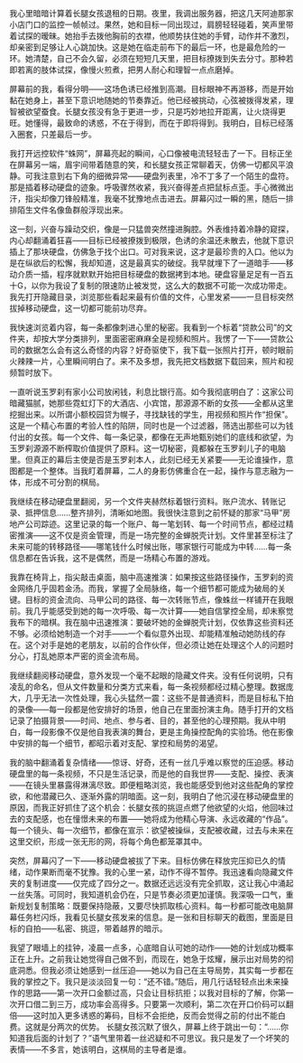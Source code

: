 我心里暗暗计算着长腿女孩退租的日期。夜里，我调出服务器，把这几天阿迪那家小店门口的监控一帧帧过。果然，她和目标一同出现过，肩膀轻轻碰着，笑声里带着试探的暧昧。她抬手去拨他胸前的衣襟，他顺势扶住她的手臂，动作并不激烈，却亲密到足够让人心跳加快。这是她在临走前布下的最后一环，也是最危险的一环。她清楚，自己不会久留，必须在短短几天里，把目标撩拨到失去分寸。那种若即若离的肢体试探，像慢火煎煮，把男人耐心和理智一点点磨掉。

屏幕前的我，看得分明——这场色诱已经推到高潮。目标眼神不再游移，而是开始黏在她身上，甚至下意识地随她的节奏靠近。他已经被挑动，心弦被拨得发紧，理智被欲望蚕食。长腿女孩没有急于更进一步，只是巧妙地拉开距离，让火烧得更旺。她懂得，最致命的诱惑，不在于得到，而在于即将得到。我明白，目标已经落入圈套，只差最后一步。

我打开远控软件“蛛网”，屏幕亮起的瞬间，心口像被电流轻轻击了一下。目标正坐在屏幕另一端，眉宇间带着随意的笑，和长腿女孩正常聊着天，仿佛一切都风平浪静。可我注意到右下角的细微异常——硬盘列表里，冷不丁多了一个陌生的盘符。那是插着移动硬盘的迹象。呼吸骤然收紧，我兴奋得差点把鼠标点歪。手心微微出汗，指尖却像刀锋般精准，我毫不犹豫地点击进去。屏幕闪过一瞬的黑，随后一排排陌生文件名像鱼群般浮现出来。

这一刻，兴奋与躁动交织，像是一只猛兽突然撞进胸腔。外表维持着冷静的窥探，内心却翻涌着狂喜——目标已经被撩拨到极限，色诱的余温还未散去，他就下意识插上了那块硬盘，仿佛急于找个出口。可对我来说，这才是最珍贵的入口。他以为是在纵欲后的松懈，我却知道，这是最真实的破绽。我早就埋下了一道暗手——移动介质一插，程序就默默开始把目标硬盘的数据拷到本地。硬盘容量足足有一百五十G，以你为我设了复制的限速防止被发觉，这么大的数据不可能一次成功带走。我先打开隐藏目录，浏览那些看起来最有价值的文件，心里发紧——一旦目标突然拔掉移动硬盘，这一切都可能前功尽弃。

我快速浏览着内容，每一条都像刺进心里的秘密。我看到一个标着“贷款公司”的文件夹，却按大学分类排列，里面密密麻麻全是视频和照片。我愣了一下——贷款公司的数据怎么会有这么奇怪的内容？好奇驱使下，我下载一张照片打开，顿时眼前火辣辣一片，心里瞬间明白了。来不及多想，我先把文档数据下载回来，照片和视频暂时放下。

一直听说玉罗刹有家小公司放闲钱，利息比银行高。如今我彻底明白了：这家公司暗藏猫腻，她那些霓虹灯下的大酒店、小宾馆，那源源不断的女孩——全都从这里挖掘出来。以所谓小额校园贷为幌子，寻找缺钱的学生，用视频和照片作“担保”。这是一个精心布置的考验人性的陷阱，同时也是一个过滤器，筛选出那些可以为钱付出的女孩。每一个文件、每一条记录，都像在无声地甄别她们的底线和欲望，为玉罗刹源源不断榨取价值提供了原料。这一切秘密，竟都躲在玉罗刹儿子的电脑里。但真正的幕后主使是否是玉罗刹本人，此刻已经无关紧要——无论谁操作，意图都是一个整体。当我盯着屏幕，二人的身影仿佛重合在一起，操作与意志融为一体，形成不可分割的棋局。

我继续在移动硬盘里翻阅，另一个文件夹赫然标着银行资料。账户流水、转账记录、抵押信息……整齐排列，清晰如地图。我很快注意到之前怀疑的那家“马甲”房地产公司踪迹。这里记录的每一个账户、每一笔划转、每一个时间节点，都经过精密推演——这不仅是资金管理，而是一场完整的金蝉脱壳计划。文件里甚至标注了未来可能的转移路径——哪笔钱什么时候出账，哪家银行可能成为中转……每一条信息都在告诉我，这不是偶然，而是一场精心布置的游戏。

我靠在椅背上，指尖敲击桌面，脑中高速推演：如果按这些路径操作，玉罗刹的资金网络几乎固若金汤。而我，掌握了全局脉络，每一个细节都可能成为破局的关键。目标的资金流向、马甲公司的路径、每一次转账节点，像蛛丝一样铺开在我眼前。我几乎能感受到她的每一次呼吸、每一次计算——她自信掌控全局，却未察觉我布下的暗棋。我在脑中迅速推演：要破坏她的金蝉脱壳计划，仅依靠这些资料还不够。必须给她制造一个对手——一个看似意外出现、却能精准触动她防线的存在。这个对手是她的老朋友，以前的合作伙伴，但必须让她在处理这个人的问题时分心，打乱她原本严密的资金流布局。

我继续翻阅移动硬盘，意外发现一个毫不起眼的隐藏文件夹。没有任何说明，只有凌乱的命名，但从文件数量和分类方式来看，每一条视频都经过精心整理。数据庞大，几乎无法一次性处理，我心头猛然一震：这些不是普通资料，而是目标私下拍的录像——每一段都是他安排好的场景，他自己在里面扮演主角。随手打开的文档记录了拍摄背景——时间、地点、参与者、目的，甚至他的心理预期。我从中明白，每一段影像不仅是他自我表演的舞台，更是主角操控配角的实验场。他在影像中安排的每一个细节，都昭示着对支配、掌控和局势的渴望。

我的脑中翻涌着复杂情绪——惊讶、好奇，还有一丝几乎难以察觉的压迫感。移动硬盘里的每一条视频，不只是生活记录，而是他的自我世界——支配、操控、表演——在镜头里暴露得淋漓尽致。即便粗略浏览，我也能感受到他对这些配角的掌控欲，和他潜藏已久、逐渐外露的阴暗面。这一刻，我明白了他沉浸在移动硬盘里的原因，而我正好抓住了这个机会：长腿女孩的挑逗点燃了他欲望的火焰，他回味过去的支配感，也在憧憬未来的布置——她将成为他精心导演、永远收藏的“作品”。每一个镜头、每一次细节，都像在宣示：欲望被操纵，支配被收藏，过去与未来在这里交织，形成一张无形的网，将每个角色都笼罩其中。

突然，屏幕闪了一下——移动硬盘被拔了下来。目标仿佛在释放完压抑已久的情绪，动作果断而毫不犹豫。我的心里一紧，动作不得不暂停。我迅速看向隐藏文件夹的复制进度——仅完成了四分之一。数据还远远没有完全抓取，这让我心中涌起一丝失落。可同时，我知道机会仍在，只是节奏必须更加谨慎。我深吸一口气，重新规划复制策略：既要保持隐蔽，又要尽快抓取核心资料。每一秒都可能改电脑屏幕任务栏闪烁，我看见长腿女孩发来的信息。是一张和目标聊天的截图，里面是目标的自拍——私密、挑逗，带着越界的暗示。

我望了眼墙上的挂钟，凌晨一点多，心底暗自认可她的动作——她的计划成功概率正在上升。之前我让她觉得自己做不到，而现在，她急于炫耀，展示出对局势的彻底洞悉。但我必须让她感到一丝压迫——她以为自己在主导局势，其实每一步都在我的掌控之下。我只是淡淡回复一句：“还不错。”随后，用几行话轻轻点出未来操作的思路——第一次开口金额过高，只会让目标抗拒；以我对目标的了解，你第一次开口借二到三万，成功率会高得多。只要第一次顺利，第二次在开口价码可以翻倍——这时加入更多诱惑的筹码，目标不会拒绝，反而会觉得之前的付出不能白费。这就是分两次的优势。 长腿女孩沉默了很久，屏幕上终于跳出一句：“……你知道我后面的计划了？”语气里带着一丝迟疑和不可思议。我只是发了一个坏笑的表情——不多言，她该明白，这棋局的主导者是谁。

